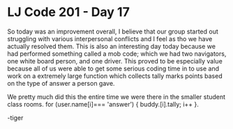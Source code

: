 # LJ Code 201 - Day 17

So today was an improvement overall, I believe that our group started out
struggling with various interpersonal conflicts and I feel as tho we have actually
resolved them. This is also an interesting day today because we had performed
something called a mob code; which we had two navigators, one white board person,
and one driver. This proved to be especially value because all of us were able to get
some serious coding time in to use and work on a extremely large function which
collects tally marks points based on the type of answer a person gave.

We pretty much did this the entire time we were there in the smaller student class rooms.
for (user.name[i]=== 'answer') {
  buddy.[i].tally; i++
}.

-tiger
